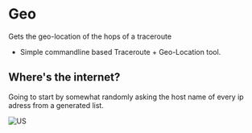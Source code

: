 # Geo
Gets the geo-location of the hops of a traceroute 
 - Simple commandline based Traceroute + Geo-Location tool. 

## Where's the internet? 
Going to start by somewhat randomly asking the host name of every ip adress from a generated list.

![US]("https://raw.githubusercontent.com/TylersDurden/Geo/master/us_continental.jpg")
